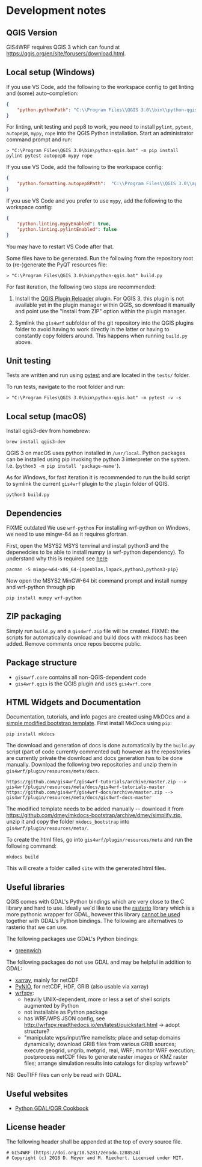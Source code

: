 # Development notes

## QGIS Version

GIS4WRF requires QGIS 3 which can found at https://qgis.org/en/site/forusers/download.html.

## Local setup (Windows)

If you use VS Code, add the following to the workspace config to get linting and (some) auto-completion:

```json
{
    "python.pythonPath": "C:\\Program Files\\QGIS 3.0\\bin\\python-qgis.bat"
}
```

For linting, unit testing and pep8 to work, you need to install `pylint`, `pytest`, `autopep8`, `mypy`, `rope` into the QGIS Python installation.
Start an administrator command prompt and run:

```
> "C:\Program Files\QGIS 3.0\bin\python-qgis.bat" -m pip install pylint pytest autopep8 mypy rope
```

If you use VS Code, add the following to the workspace config:

``` json
{
    "python.formatting.autopep8Path":  "C:\\Program Files\\QGIS 3.0\\apps\\Python36\\Scripts\\autopep8.exe"
}
```

If you use VS Code and you prefer to use `mypy`, add the following to the workspace config:

``` json
{
    "python.linting.mypyEnabled": true,
    "python.linting.pylintEnabled": false
}
```

You may have to restart VS Code after that.

Some files have to be generated. Run the following from the repository root to (re-)generate the PyQT resources file:

```
> "C:\Program Files\QGIS 3.0\bin\python-qgis.bat" build.py
```

For fast iteration, the following two steps are recommended:

1. Install the [QGIS Plugin Reloader](https://plugins.qgis.org/plugins/plugin_reloader/) plugin.
   For QGIS 3, this plugin is not available yet in the plugin manager within QGIS,
   so download it manually and point use the "Install from ZIP" option within the plugin manager.

2. Symlink the `gis4wrf` subfolder of the git repository into the QGIS plugins folder to avoid having to work directly in the latter or having to constantly copy folders around. This happens when running `build.py` above.

## Unit testing

Tests are written and run using [pytest](https://docs.pytest.org/en/latest/) and are located in the `tests/` folder.

To run tests, navigate to the root folder and run:
```
> "C:\Program Files\QGIS 3.0\bin\python-qgis.bat" -m pytest -v -s
```

## Local setup (macOS)

Install qgis3-dev from homebrew:

```
brew install qgis3-dev
```

QGIS 3 on macOS uses python installed in `/usr/local`. Python packages can be installed using pip invoking the python 3 interpreter on the system. I.e. (`python3 -m pip install 'package-name'`).

As for Windows, for fast iteration it is recommended to run the build script to symlink the current `gis4wrf` plugin to the `plugin` folder of QGIS.

```
python3 build.py
```

## Dependencies

FIXME outdated
We use `wrf-python`
For installing wrf-python on Windows, we need to use mingw-64 as it requires gfortran.

First, open the MSYS2 MSYS temrinal and install python3 and the depenedcies to be able to install numpy (a wrf-python dependency). To understand why this is required see [here](https://github.com/numpy/numpy/issues/8362#issuecomment-281939221)

```
pacman -S mingw-w64-x86_64-{openblas,lapack,python3,python3-pip}
```

Now open the MSYS2 MinGW-64 bit command prompt and install numpy and wrf-python through pip
```
pip install numpy wrf-python
```


## ZIP packaging

Simply run `build.py` and a `gis4wrf.zip` file will be created.
FIXME: the scripts for automatically download and build docs with mkdocs has been added. Remove comments once repos become public.

## Package structure

- `gis4wrf.core` contains all non-QGIS-dependent code
- `gis4wrf.qgis` is the QGIS plugin and uses `gis4wrf.core`

## HTML Widgets and Documentation

Documentation, tutorials, and info pages are created using MkDOcs and a [simple modified bootstrap template](https://github.com/gis4wrf/mkdocs-bootstrap).
First install MkDocs using `pip`:
```
pip install mkdocs
```

The download and generation of docs is done automatically by the `build.py` script (part of code currently commented out) however as the repositories are currently private the download and docs generation has to be done manually.
Download the following two repositories and unzip them in `gis4wrf/plugin/resources/meta/docs`.
```
https://github.com/gis4wrf/gis4wrf-tutorials/archive/master.zip --> gis4wrf/plugin/resources/meta/docs/gis4wrf-tutorials-master
https://github.com/gis4wrf/gis4wrf-docs/archive/master.zip --> gis4wrf/plugin/resources/meta/docs/gis4wrf-docs-master

```

The modified template needs to be added manually -- download it from https://github.com/dmey/mkdocs-bootstrap/archive/dmey/simplify.zip, unzip it and copy the folder `mkdocs_bootstrap` into `gis4wrf/plugin/resources/meta/`.

To create the html files, go into  `gis4wrf/plugin/resources/meta` and run the following command:
```
mkdocs build
```
This will create a folder called `site` with the generated html files.

## Useful libraries

QGIS comes with GDAL's Python bindings which are very close to the C library and hard to use.
Ideally we'd like to use the [rasterio](https://mapbox.github.io/rasterio) library
which is a more pythonic wrapper for GDAL, however this library [cannot be used](https://mapbox.github.io/rasterio/switch.html#mutual-incompatibilities) together with
GDAL's Python bindings. The following are alternatives to rasterio that we can use.

The following packages use GDAL's Python bindings:

- [greenwich](https://github.com/bkg/greenwich)

The following packages do not use GDAL and may be helpful in addition to GDAL:

- [xarray](http://xarray.pydata.org/en/stable/io.html), mainly for netCDF
- [PyNIO](https://www.pyngl.ucar.edu/Nio.shtml), for netCDF, HDF, GRIB (also usable via xarray)
- [wrfxpy](http://wrfxpy.readthedocs.io/):
    - heavily UNIX-dependent, more or less a set of shell scripts augmented by Python
    - not installable as Python package
    - has WRF/WPS JSON config, see http://wrfxpy.readthedocs.io/en/latest/quickstart.html
      -> adopt structure?
    - "manipulate wps/input/fire namelists; place and setup domains dynamically;  download GRIB files from various GRIB sources; execute geogrid, ungrib, metgrid, real, WRF; monitor WRF execution; postprocess netCDF files to generate raster images or KMZ raster files; arrange simulation results into catalogs for display wrfxweb"


NB: GeoTIFF files can only be read with GDAL.

## Useful websites

- [Python GDAL/OGR Cookbook](https://pcjericks.github.io/py-gdalogr-cookbook/)

## License header

The following header shall be appended at the top of every source file.

```
# GIS4WRF (https://doi.org/10.5281/zenodo.1288524)
# Copyright (c) 2018 D. Meyer and M. Riechert. Licensed under MIT.
```
